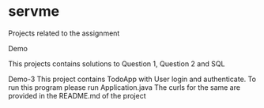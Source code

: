 # servme
Projects related to the assignment


Demo 

This projects contains solutions to Question 1, Question 2 and SQL


Demo-3 
This project contains TodoApp with User login and authenticate.
To run this program please run Application.java
The curls for the same are provided in the README.md of the project
